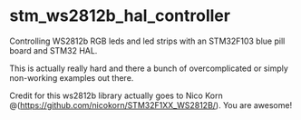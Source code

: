 # stm_ws2812b_hal_controller

Controlling WS2812b RGB leds and led strips with an STM32F103 blue pill board and STM32 HAL.

This is actually really hard and there a bunch of overcomplicated or simply non-working examples out there.

Credit for this ws2812b library actually goes to Nico Korn @(https://github.com/nicokorn/STM32F1XX_WS2812B/).
You are awesome!


